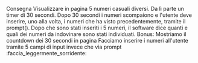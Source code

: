 Consegna
Visualizzare in pagina 5 numeri casuali diversi. Da lì parte un timer di 30 secondi.
 Dopo 30 secondi i numeri scompaiono e l'utente deve inserire, uno alla volta, i numeri che ha visto precedentemente, tramite il prompt().
Dopo che sono stati inseriti i 5 numeri, il software dice quanti e quali dei numeri da indovinare sono stati individuati.
Bonus:
Mostriamo il countdown dei 30 secondi in pagina
Facciamo inserire i numeri all'utente tramite 5 campi di input invece che via prompt :faccia_leggermente_sorridente:


